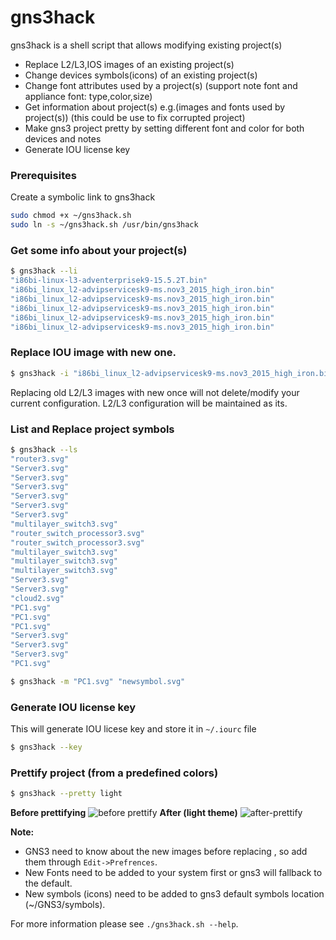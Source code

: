 		
# gns3hack

gns3hack is a shell script that allows modifying existing project(s)
- Replace L2/L3,IOS images of an existing project(s)
- Change devices symbols(icons) of an existing project(s)
- Change font attributes used by a project(s) (support note font and appliance font: type,color,size)
- Get information about project(s) e.g.(images and fonts used by project(s)) (this could be use to fix corrupted project)
- Make gns3 project pretty by setting different font and color for both devices and notes
- Generate IOU license key

### Prerequisites
Create a symbolic link to gns3hack
```sh
sudo chmod +x ~/gns3hack.sh
sudo ln -s ~/gns3hack.sh /usr/bin/gns3hack
```
### Get some info about your project(s) 
```sh
$ gns3hack --li
"i86bi-linux-l3-adventerprisek9-15.5.2T.bin"
"i86bi_linux_l2-advipservicesk9-ms.nov3_2015_high_iron.bin"
"i86bi_linux_l2-advipservicesk9-ms.nov3_2015_high_iron.bin"
"i86bi_linux_l2-advipservicesk9-ms.nov3_2015_high_iron.bin"
"i86bi_linux_l2-advipservicesk9-ms.nov3_2015_high_iron.bin"
"i86bi_linux_l2-advipservicesk9-ms.nov3_2015_high_iron.bin"
```
### Replace IOU image with new one. 
```sh
$ gns3hack -i "i86bi_linux_l2-advipservicesk9-ms.nov3_2015_high_iron.bin" "i86bi-linux-l2-adventerprisek9-15.6.1T.bin"
```
Replacing old L2/L3 images with new once will not delete/modify your current configuration. L2/L3 configuration will be maintained as its. 

### List and Replace project symbols 
```sh
$ gns3hack --ls
"router3.svg"
"Server3.svg"
"Server3.svg"
"Server3.svg"
"Server3.svg"
"Server3.svg"
"Server3.svg"
"multilayer_switch3.svg"
"router_switch_processor3.svg"
"router_switch_processor3.svg"
"multilayer_switch3.svg"
"multilayer_switch3.svg"
"multilayer_switch3.svg"
"Server3.svg"
"Server3.svg"
"cloud2.svg"
"PC1.svg"
"PC1.svg"
"PC1.svg"
"Server3.svg"
"Server3.svg"
"Server3.svg"
"PC1.svg"
```
```sh
$ gns3hack -m "PC1.svg" "newsymbol.svg"
```
### Generate IOU license key
This will generate IOU licese key and store it in `~/.iourc` file
```sh
$ gns3hack --key
```
### Prettify project (from a predefined colors)
```sh
$ gns3hack --pretty light
```
**Before prettifying**
![before prettify](https://user-images.githubusercontent.com/10103340/40515671-89ab6c94-5f62-11e8-9ad7-b1fba5f30837.png)
**After (light theme)**
![after-prettify](https://user-images.githubusercontent.com/10103340/40515676-8bc9965e-5f62-11e8-8caa-40a8b5306750.png)

**Note:**
* GNS3 need to know about the new images before replacing , so add them through `Edit->Prefrences`.
* New Fonts need to be added to your system first or gns3 will fallback to the default.
* New symbols (icons) need to be added to gns3 default symbols location (~/GNS3/symbols).

For more information please see `./gns3hack.sh --help`.

